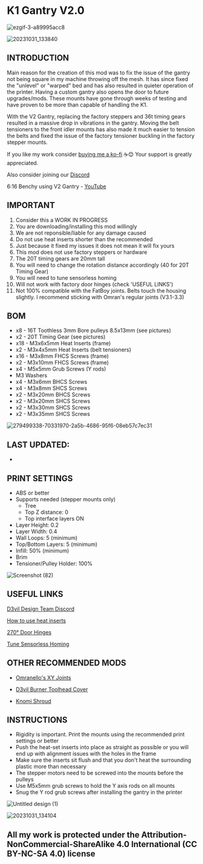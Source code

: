 # K1 Gantry V2.0

![ezgif-3-a89995acc8](https://github.com/D3vil-Design/K1-Hardware-Mods/assets/145330457/475cc206-f42c-472a-8ee5-146243c41500)

![20231031_133840](https://github.com/D3vil-Design/K1-Hardware-Mods/assets/145330457/8a0353cc-63a8-4090-a15d-ccf6a3a0fe3d)

## INTRODUCTION
Main reason for the creation of this mod was to fix the issue of the gantry not being square in my machine throwing off the mesh. It has since fixed the "unlevel" or "warped" bed and has also resulted in quieter operation of the printer. Having a custom gantry also opens the door to future upgrades/mods. These mounts have gone through weeks of testing and have proven to be more than capable of handling the K1. 

With the V2 Gantry, replacing the factory steppers and 36t timing gears resulted in a massive drop in vibrations in the gantry. Moving the belt tensioners to the front idler mounts has also made it much easier to tension the belts and fixed the issue of the factory tensioner buckling in the factory stepper mounts.

If you like my work consider [buying me a ko-fi](https://ko-fi.com/derrickdarrell) ☕😊 Your support is greatly appreciated.

Also consider joining our [Discord](https://discord.gg/d3vil-design)

6:16 Benchy using V2 Gantry - [YouTube](https://www.youtube.com/watch?v=GfOL87u7CSw&ab_channel=DerrickDarrell)


## IMPORTANT
 
 1. Consider this a WORK IN PROGRESS
 2. You are downloading/installing this mod willingly
 3. We are not reponsible/liable for any damage caused
 4. Do not use heat inserts shorter than the recommended
 5. Just because it fixed my issues it does not mean it will fix yours
 6. This mod does not use factory steppers or hardware
 7. The 20T timing gears are 20mm tall
 8. You will need to change the rotation distance accordingly (40 for 20T Timing Gear)
 9. You will need to tune sensorless homing
 10. Will not work with factory door hinges (check 'USEFUL LINKS')
 11. Not 100% compatible with the FatBoy joints. Belts touch the housing slightly. I recommend sticking with Omran's regular joints (V3.1-3.3)


## BOM

- x8 - 16T Toothless 3mm Bore pulleys 8.5x13mm (see pictures)
- x2 - 20T Timing Gear (see pictures)
- x18 - M3x6x5mm Heat Inserts (frame)
- x2 - M3x4x5mm Heat Inserts (belt tensioners)
- x16 - M3x8mm FHCS Screws (frame)
- x2 - M3x10mm FHCS Screws (frame)
- x4 - M5x5mm Grub Screws (Y rods)
- M3 Washers
- x4 - M3x6mm BHCS Screws
- x4 - M3x8mm SHCS Screws
- x2 - M3x20mm BHCS Screws
- x2 - M3x20mm SHCS Screws
- x2 - M3x30mm SHCS Screws
- x2 - M3x35mm SHCS Screws


![279499338-70331970-2a5b-4686-95f6-08eb57c7ec31](https://github.com/D3vil-Design/K1-Hardware-Mods/assets/145330457/b1e67a67-546e-483f-a30b-e98911ec4340)



## LAST UPDATED:
-


## PRINT SETTINGS

- ABS or better
- Supports needed (stepper mounts only)
   - Tree
   - Top Z distance: 0
   - Top interface layers ON
- Layer Height: 0.2
- Layer Width: 0.4
- Wall Loops: 5 (minimum)
- Top/Bottom Layers: 5 (minimum)
- Infill: 50% (minimum)
- Brim
- Tensioner/Pulley Holder: 100%


![Screenshot (82)](https://github.com/D3vil-Design/K1-Hardware-Mods/assets/145330457/6eaa71a6-b0f3-469a-9d04-f10e14413038)


## USEFUL LINKS
[D3vil Design Team Discord](https://discord.gg/d3vil-design)

[How to use heat inserts](https://ultimaker.com/learn/how-to-use-heat-set-inserts-to-securely-fasten-3d-printed-parts/)

[270° Door Hinges](https://www.printables.com/model/526107-creality-k1-270deg-door-hinges-w-door-latch)

[Tune Sensorless Homing](https://www.klipper3d.org/TMC_Drivers.html?h=sensorless#sensorless-homing)


## OTHER RECOMMENDED MODS

- [Omranello's XY Joints](https://github.com/D3vil-Design/K1-Hardware-Mods/tree/main/K1%20XY%20joints%20V3.1)

- [D3vil Burner Toolhead Cover](https://github.com/D3vil-Design/K1-Hardware-Mods/tree/main/K1%20D3vil%20Burner%20Toolhead%20Cover)

- [Knomi Shroud](https://makerworld.com/en/models/179287)



## INSTRUCTIONS

- Rigidity is important. Print the mounts using the recommended print settings or better
- Push the heat-set inserts into place as straight as possible or you will end up with alignment issues with the holes in the frame
- Make sure the inserts sit flush and that you don't heat the surrounding plastic more than necessary
- The stepper motors need to be screwed into the mounts before the pulleys
- Use M5x5mm grub screws to hold the Y axis rods on all mounts
- Snug the Y rod grub screws after installing the gantry in the printer

![Untitled design (1)](https://github.com/D3vil-Design/K1-Hardware-Mods/assets/145330457/8325d35b-5e94-4910-8e5a-144959c1d55e)

![20231031_134104](https://github.com/D3vil-Design/K1-Hardware-Mods/assets/145330457/2ca411f0-cd67-4cef-8942-e0dab0cb3d54)


## All my work is protected under the **Attribution-NonCommercial-ShareAlike 4.0 International (CC BY-NC-SA 4.0)** license
